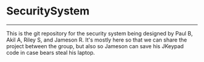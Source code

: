 # SecuritySystem

-----------------------

This is the git repository for the security system being designed by Paul B, Akil A, Riley S, and Jameson R. It's mostly here so that we can share the project between the group, but also so Jameson can save his JKeypad code in case bears steal his laptop.

